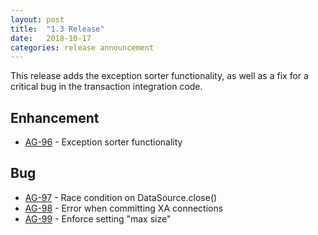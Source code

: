 ```yaml
---
layout: post
title:  "1.3 Release"
date:   2018-10-17
categories: release announcement
---
```


This release adds the exception sorter functionality, as well as a fix for a critical bug in the transaction integration code. 

## Enhancement
* [AG-96](https://issues.jboss.org/browse/AG-96) - Exception sorter functionality

## Bug
* [AG-97](https://issues.jboss.org/browse/AG-97) - Race condition on DataSource.close()
* [AG-98](https://issues.jboss.org/browse/AG-98) - Error when committing XA connections
* [AG-99](https://issues.jboss.org/browse/AG-99) - Enforce setting "max size"

